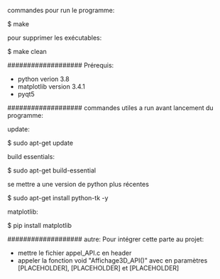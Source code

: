commandes pour run le programme:

$ make

pour supprimer les exécutables:

$ make clean

###################
Prérequis:
- python verion 3.8
- matplotlib version 3.4.1
- pyqt5

################### commandes utiles a run avant lancement du programme:

update:

$ sudo apt-get update

build essentials:

$ sudo apt-get build-essential

se mettre a une version de python plus récentes

$ sudo apt-get install python-tk -y

matplotlib:

$ pip install matplotlib

################### autre:
Pour intégrer cette parte au projet:

- mettre le fichier appel_API.c en header
- appeler la fonction void "Affichage3D_API()" avec en paramètres [PLACEHOLDER], [PLACEHOLDER] et [PLACEHOLDER]

